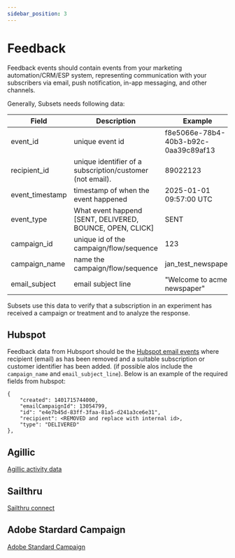```yaml
---
sidebar_position: 3
---
```


# Feedback

Feedback events should contain events from your marketing automation/CRM/ESP system, representing communication with your subscribers via email, push notification, in-app messaging, and other channels.

Generally, Subsets needs following data:

| Field | Description | Example | Required |
| --- | --- | --- | --- |
| event_id | unique event id| f8e5066e-78b4-40b3-b92c-0aa39c89af13 | x |
| recipient_id | unique identifier of a subscription/customer (not email). | 89022123 | x |
| event_timestamp | timestamp of when the event happened | 2025-01-01 09:57:00 UTC | x |
| event_type | What event happend [SENT, DELIVERED, BOUNCE, OPEN, CLICK] | SENT | x |
| campaign_id | unique id of the campaign/flow/sequence | 123| x |
| campaign_name | name the campaign/flow/sequence | jan_test_newspaper |  |
| email_subject | email subject line | "Welcome to acme newspaper" |  |

Subsets use this data to verify that a subscription in an experiment has received a campaign or treatment and to analyze the response. 

## Hubspot
Feedback data from Hubsport should be the [Hubspot email events](https://developers.hubspot.com/beta-docs/guides/api/analytics-and-events/email-analytics#email-events) where recipient (email) as has been removed and a suitable subscription or customer identifier has been added. (if possible alos include the `campaign_name` and `email_subject_line`).
Below is an example of the required fields from hubspot: 
```
{
    "created": 1401715744000,
    "emailCampaignId": 13054799,
    "id": "e4e7b45d-83ff-3faa-81a5-d241a3ce6e31",
    "recipient": <REMOVED and replace with internal id>,
    "type": "DELIVERED"
},
```

## Agillic
[Agillic activity data](https://support.agillic.com/hc/en-gb/articles/360014582492-All-You-Need-to-Know-About-Data-Models#h_dc2d5c7b-f758-481a-a90c-8e2b20ccff1a)


## Sailthru
[Sailthru connect](https://getstarted.meetmarigold.com/engagebysailthru/Content/analytics/stc/event-stream.html)


## Adobe Stardard Campaign
[Adobe Standard Campaign](https://experienceleague.adobe.com/en/docs/campaign-standard/using/working-with-apis/get-started-apis)